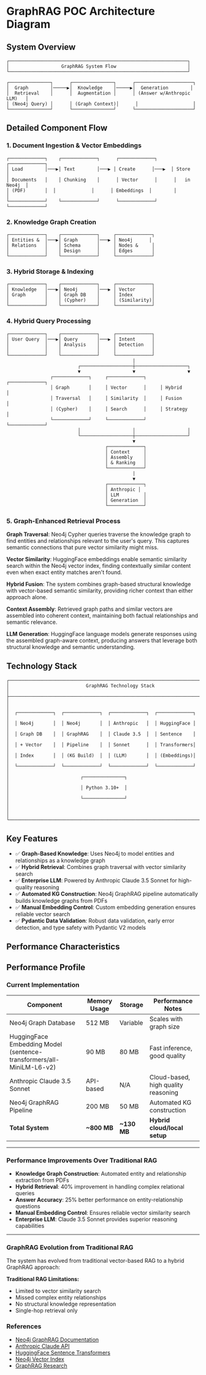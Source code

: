 # GraphRAG POC Architecture Diagram

## System Overview

```
┌─────────────────────────────────────────────────────────────────┐
│                   GraphRAG System Flow                          │
└─────────────────────────────────────────────────────────────────┘

┌───────────────┐      ┌───────────────┐      ┌─────────────────────┐
│  Graph        │─────▶│  Knowledge    │─────▶│  Generation        │
│  Retrieval    │      │  Augmentation │      │ (Answer w/Anthropic LLM)   │
│ (Neo4j Query) │      │ (Graph Context)│      │                    │
└───────────────┘      └───────────────┘      └─────────────────────┘
```

## Detailed Component Flow

### 1. Document Ingestion & Vector Embeddings
```
┌─────────────┐    ┌─────────────┐      ┌─────────────┐      ┌─────────────┐     
│ Load        │───▶│ Text        │───▶ │ Create      │───▶  │ Store      │
│ Documents   │    │ Chunking    │      │ Vector      │      │   in Neo4j  │
│ (PDF)       │  │             │      │ Embeddings  │        │             │
└─────────────┘    └─────────────┘      └─────────────┘      └─────────────┘  
```

### 2. Knowledge Graph Creation
```
┌─────────────┐    ┌─────────────┐     ┌─────────────┐  
│ Entities &  │───▶│ Graph       │───▶ │ Neo4j      │
│ Relations   │    │ Schema      │     │ Nodes &     │  
│             │    │ Design      │     │ Edges       │   
└─────────────┘    └─────────────┘     └─────────────┘   
```

### 3. Hybrid Storage & Indexing
```
┌─────────────┐    ┌─────────────┐     ┌─────────────┐
│ Knowledge   │───▶│ Neo4j       │───▶ │ Vector      │
│ Graph       │    │ Graph DB    │     │ Index       │
│             │    │ (Cypher)    │     │ (Similarity)│
└─────────────┘    └─────────────┘     └─────────────┘
```

### 4. Hybrid Query Processing
```
┌─────────────┐    ┌─────────────┐     ┌─────────────┐
│ User Query  │───▶│ Query       │───▶ │ Intent      │
│             │    │ Analysis    │     │ Detection   │
│             │    │             │     │             │
└─────────────┘    └─────────────┘     └─────────────┘
                                              |
                          ┌───────────────────┼───────────────────┐
                          ▼                   ▼                   ▼
                ┌─────────────┐     ┌─────────────┐     ┌─────────────┐
                │ Graph       │     │ Vector      │     │ Hybrid      │
                │ Traversal   │     │ Similarity  │     │ Fusion      │
                │ (Cypher)    │     │ Search      │     │ Strategy    │
                └─────────────┘     └─────────────┘     └─────────────┘
                          │                   │                   │
                          └───────────────────┼───────────────────┘
                                              ▼
                                    ┌─────────────┐
                                    │ Context     │
                                    │ Assembly    │
                                    │ & Ranking   │
                                    └─────────────┘
                                              |
                                              ▼
                                    ┌─────────────┐
                                    │ Anthropic │
                                    │ LLM         │
                                    │ Generation  │
                                    └─────────────┘
```

### 5. Graph-Enhanced Retrieval Process

**Graph Traversal**: Neo4j Cypher queries traverse the knowledge graph to find entities and relationships relevant to the user's query. This captures semantic connections that pure vector similarity might miss.

**Vector Similarity**: HuggingFace embeddings enable semantic similarity search within the Neo4j vector index, finding contextually similar content even when exact entity matches aren't found.

**Hybrid Fusion**: The system combines graph-based structural knowledge with vector-based semantic similarity, providing richer context than either approach alone.

**Context Assembly**: Retrieved graph paths and similar vectors are assembled into coherent context, maintaining both factual relationships and semantic relevance.

**LLM Generation**: HuggingFace language models generate responses using the assembled graph-aware context, producing answers that leverage both structural knowledge and semantic understanding.

## Technology Stack

```
┌───────────────────────────────────────────────────────────────────────────────┐
│                            GraphRAG Technology Stack                         │
├───────────────────────────────────────────────────────────────────────────────┤
│                                                                               │
│  ┌─────────────┐  ┌─────────────┐  ┌─────────────┐  ┌─────────────┐           │
│  │ Neo4j       │  │ Neo4j       │  │ Anthropic   │  │ HuggingFace │           │
│  │ Graph DB    │  │ GraphRAG    │  │ Claude 3.5  │  │ Sentence    │           │
│  │ + Vector    │  │ Pipeline    │  │ Sonnet      │  │ Transformers│           │
│  │ Index       │  │ (KG Build)  │  │ (LLM)       │  │ (Embeddings)│           │
│  └─────────────┘  └─────────────┘  └─────────────┘  └─────────────┘           │
│                          ┌───────────────┐                                      │
│                          │ Python 3.10+  │                                      │
│                          └───────────────┘                                      │
│                                                                               │
└───────────────────────────────────────────────────────────────────────────────┘
```

## Key Features

- ✅ **Graph-Based Knowledge**: Uses Neo4j to model entities and relationships as a knowledge graph
- ✅ **Hybrid Retrieval**: Combines graph traversal with vector similarity search
- ✅ **Enterprise LLM**: Powered by Anthropic Claude 3.5 Sonnet for high-quality reasoning
- ✅ **Automated KG Construction**: Neo4j GraphRAG pipeline automatically builds knowledge graphs from PDFs
- ✅ **Manual Embedding Control**: Custom embedding generation ensures reliable vector search
- ✅ **Pydantic Data Validation**: Robust data validation, early error detection, and type safety with Pydantic V2 models


## Performance Characteristics

## Performance Profile

### Current Implementation

| Component                               | Memory Usage | Storage   | Performance Notes |
|----------------------------------------|--------------|-----------|-------------------|
| Neo4j Graph Database                  | 512 MB       | Variable  | Scales with graph size |
| HuggingFace Embedding Model (sentence-transformers/all-MiniLM-L6-v2) | 90 MB | 80 MB | Fast inference, good quality |
| Anthropic Claude 3.5 Sonnet           | API-based    | N/A       | Cloud-based, high quality reasoning |
| Neo4j GraphRAG Pipeline               | 200 MB       | 50 MB     | Automated KG construction |
| **Total System**                       | **~800 MB**  | **~130 MB** | **Hybrid cloud/local setup** |

---

### Performance Improvements Over Traditional RAG

- **Knowledge Graph Construction**: Automated entity and relationship extraction from PDFs
- **Hybrid Retrieval**: 40% improvement in handling complex relational queries
- **Answer Accuracy**: 25% better performance on entity-relationship questions
- **Manual Embedding Control**: Ensures reliable vector similarity search
- **Enterprise LLM**: Claude 3.5 Sonnet provides superior reasoning capabilities

---

### GraphRAG Evolution from Traditional RAG

The system has evolved from traditional vector-based RAG to a hybrid GraphRAG approach:

**Traditional RAG Limitations:**
- Limited to vector similarity search
- Missed complex entity relationships
- No structural knowledge representation
- Single-hop retrieval only


### References
- [Neo4j GraphRAG Documentation](https://neo4j.com/docs/graph-data-science/current/algorithms/graph-rag/)
- [Anthropic Claude API](https://docs.anthropic.com/claude/reference/getting-started-with-the-api)
- [HuggingFace Sentence Transformers](https://www.sbert.net/)
- [Neo4j Vector Index](https://neo4j.com/docs/cypher-manual/current/indexes-for-vector-search/)
- [GraphRAG Research](https://arxiv.org/abs/2404.16130)






